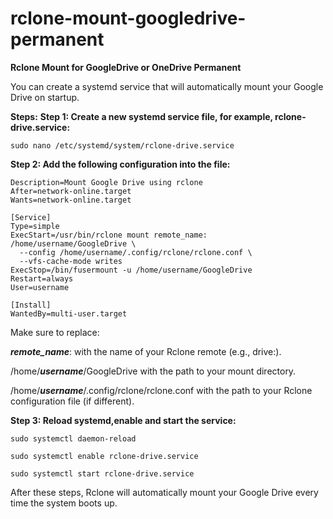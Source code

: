 # rclone-mount-googledrive-permanent

**Rclone Mount for GoogleDrive or OneDrive Permanent**

You can create a systemd service that will automatically mount your Google Drive on startup.

**Steps:**
**Step 1: Create a new systemd service file, for example, rclone-drive.service:**

```sudo nano /etc/systemd/system/rclone-drive.service```

**Step 2: Add the following configuration into the file:**

```[Unit]
Description=Mount Google Drive using rclone
After=network-online.target
Wants=network-online.target

[Service]
Type=simple
ExecStart=/usr/bin/rclone mount remote_name: /home/username/GoogleDrive \
  --config /home/username/.config/rclone/rclone.conf \
  --vfs-cache-mode writes
ExecStop=/bin/fusermount -u /home/username/GoogleDrive
Restart=always
User=username

[Install]
WantedBy=multi-user.target
```

Make sure to replace:

***remote_name***: with the name of your Rclone remote (e.g., drive:).

/home/***username***/GoogleDrive with the path to your mount directory.

/home/***username***/.config/rclone/rclone.conf with the path to your Rclone configuration file (if different).

**Step 3: Reload systemd,enable and start the service:**

```sudo systemctl daemon-reload```

```sudo systemctl enable rclone-drive.service```

```sudo systemctl start rclone-drive.service```

After these steps, Rclone will automatically mount your Google Drive every time the system boots up.

